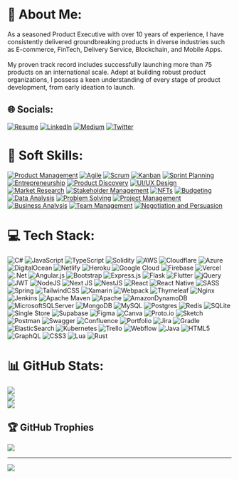 # 💫 About Me:
As a seasoned Product Executive with over 10 years of experience, I have consistently delivered groundbreaking products in diverse industries such as E-commerce, FinTech, Delivery Service, Blockchain, and Mobile Apps.<br><br>My proven track record includes successfully launching more than 75 products on an international scale. Adept at building robust product organizations, I possess a keen understanding of every stage of product development, from early ideation to launch.

## 🌐 Socials:
[![Resume](https://img.shields.io/badge/my_resume-000?style=for-the-badge&logo=ko-fi&logoColor=white)](https://bit.ly/Resume-Alp-Ozkan) 
[![LinkedIn](https://img.shields.io/badge/linkedin-0A66C2?style=for-the-badge&logo=linkedin&logoColor=white)](https://linkedin.com/in/alpozkan) 
[![Medium](https://img.shields.io/badge/medium-000?style=for-the-badge&logo=medium&logoColor=white)](https://medium.com/@alpozkanm) 
[![Twitter](https://img.shields.io/badge/twitter-1DA1F2?style=for-the-badge&logo=twitter&logoColor=white)](https://twitter.com/Alpozkanm)

# 💎 Soft Skills:
[![Product Management](https://img.shields.io/badge/Product%20Management-FF5733?style=for-the-badge&logo=product%20hunt&logoColor=white)](https://www.linkedin.com/in/alpozkan/)
[![Agile](https://img.shields.io/badge/Agile-49A1EB?style=for-the-badge&logo=ag-grid&logoColor=white)](https://www.linkedin.com/in/alpozkan/)
[![Scrum](https://img.shields.io/badge/Scrum-009900?style=for-the-badge&logo=scrum-alliance&logoColor=white)](https://www.linkedin.com/in/alpozkan/)
[![Kanban](https://img.shields.io/badge/Kanban-265B8C?style=for-the-badge&logo=kanbanize&logoColor=white)](https://www.linkedin.com/in/alpozkan/)
[![Sprint Planning](https://img.shields.io/badge/Sprint%20Planning-F6C915?style=for-the-badge&logo=sprint&logoColor=black)](https://www.linkedin.com/in/alpozkan/)
[![Entrepreneurship](https://img.shields.io/badge/Entrepreneurship-FFB500?style=for-the-badge&logo=patreon&logoColor=white)](https://www.linkedin.com/in/alpozkan/)
[![Product Discovery](https://img.shields.io/badge/Product%20Discovery-ED8B00?style=for-the-badge&logo=product%20hunt&logoColor=white)](https://www.linkedin.com/in/alpozkan/)
[![UI/UX Design](https://img.shields.io/badge/UI%2FUX%20Design-FFCA28?style=for-the-badge&logo=figma&logoColor=black)](https://www.linkedin.com/in/alpozkan/)
[![Market Research](https://img.shields.io/badge/Market%20Research-FF5733?style=for-the-badge&logo=google%20analytics&logoColor=white)](https://www.linkedin.com/in/alpozkan/)
[![Stakeholder Management](https://img.shields.io/badge/Stakeholder%20Management-49A1EB?style=for-the-badge&logo=asana&logoColor=white)](https://www.linkedin.com/in/alpozkan/)
[![NFTs](https://img.shields.io/badge/NFTs-FF66A6?style=for-the-badge&logo=opensea&logoColor=white)](https://www.linkedin.com/in/alpozkan/)
[![Budgeting](https://img.shields.io/badge/Budgeting-26A65B?style=for-the-badge&logo=google%20sheets&logoColor=white)](https://www.linkedin.com/in/alpozkan/)
[![Data Analysis](https://img.shields.io/badge/Data%20Analysis-007ACC?style=for-the-badge&logo=tableau&logoColor=white)](https://www.linkedin.com/in/alpozkan/)
[![Problem Solving](https://img.shields.io/badge/Problem%20Solving-FF5733?style=for-the-badge&logo=stackoverflow&logoColor=white)](https://www.linkedin.com/in/alpozkan/)
[![Project Management](https://img.shields.io/badge/Project%20Management-3498DB?style=for-the-badge&logo=asana&logoColor=white)](https://www.linkedin.com/in/alpozkan/)
[![Business Analysis](https://img.shields.io/badge/Business%20Analysis-2ECC71?style=for-the-badge&logo=balsamiq&logoColor=white)](https://www.linkedin.com/in/alpozkan/)
[![Team Management](https://img.shields.io/badge/Team%20Management-9B59B6?style=for-the-badge&logo=trello&logoColor=white)](https://www.linkedin.com/in/alpozkan/)
[![Negotiation and Persuasion](https://img.shields.io/badge/Negotiation%20and%20Persuasion-FFCC29?style=for-the-badge&logo=insighttimer&logoColor=black)](https://www.linkedin.com/in/alpozkan/)

# 💻 Tech Stack:
![C#](https://img.shields.io/badge/c%23-%23239120.svg?style=for-the-badge&logo=c-sharp&logoColor=white) ![JavaScript](https://img.shields.io/badge/javascript-%23323330.svg?style=for-the-badge&logo=javascript&logoColor=%23F7DF1E) ![TypeScript](https://img.shields.io/badge/typescript-%23007ACC.svg?style=for-the-badge&logo=typescript&logoColor=white) ![Solidity](https://img.shields.io/badge/Solidity-%23363636.svg?style=for-the-badge&logo=solidity&logoColor=white) ![AWS](https://img.shields.io/badge/AWS-%23FF9900.svg?style=for-the-badge&logo=amazon-aws&logoColor=white) ![Cloudflare](https://img.shields.io/badge/Cloudflare-F38020?style=for-the-badge&logo=Cloudflare&logoColor=white) ![Azure](https://img.shields.io/badge/azure-%230072C6.svg?style=for-the-badge&logo=azure-devops&logoColor=white) ![DigitalOcean](https://img.shields.io/badge/DigitalOcean-%230167ff.svg?style=for-the-badge&logo=digitalOcean&logoColor=white) ![Netlify](https://img.shields.io/badge/netlify-%23000000.svg?style=for-the-badge&logo=netlify&logoColor=#00C7B7) ![Heroku](https://img.shields.io/badge/heroku-%23430098.svg?style=for-the-badge&logo=heroku&logoColor=white) ![Google Cloud](https://img.shields.io/badge/Google%20Cloud-%234285F4.svg?style=for-the-badge&logo=google-cloud&logoColor=white) ![Firebase](https://img.shields.io/badge/firebase-%23039BE5.svg?style=for-the-badge&logo=firebase) ![Vercel](https://img.shields.io/badge/vercel-%23000000.svg?style=for-the-badge&logo=vercel&logoColor=white) ![.Net](https://img.shields.io/badge/.NET-5C2D91?style=for-the-badge&logo=.net&logoColor=white) ![Angular.js](https://img.shields.io/badge/angular.js-%23E23237.svg?style=for-the-badge&logo=angularjs&logoColor=white) ![Bootstrap](https://img.shields.io/badge/bootstrap-%23563D7C.svg?style=for-the-badge&logo=bootstrap&logoColor=white) ![Express.js](https://img.shields.io/badge/express.js-%23404d59.svg?style=for-the-badge&logo=express&logoColor=%2361DAFB) ![Flask](https://img.shields.io/badge/flask-%23000.svg?style=for-the-badge&logo=flask&logoColor=white) ![Flutter](https://img.shields.io/badge/Flutter-%2302569B.svg?style=for-the-badge&logo=Flutter&logoColor=white) ![jQuery](https://img.shields.io/badge/jquery-%230769AD.svg?style=for-the-badge&logo=jquery&logoColor=white) ![JWT](https://img.shields.io/badge/JWT-black?style=for-the-badge&logo=JSON%20web%20tokens) ![NodeJS](https://img.shields.io/badge/node.js-6DA55F?style=for-the-badge&logo=node.js&logoColor=white) ![Next JS](https://img.shields.io/badge/Next-black?style=for-the-badge&logo=next.js&logoColor=white) ![NestJS](https://img.shields.io/badge/nestjs-%23E0234E.svg?style=for-the-badge&logo=nestjs&logoColor=white) ![React](https://img.shields.io/badge/react-%2320232a.svg?style=for-the-badge&logo=react&logoColor=%2361DAFB) ![React Native](https://img.shields.io/badge/react_native-%2320232a.svg?style=for-the-badge&logo=react&logoColor=%2361DAFB) ![SASS](https://img.shields.io/badge/SASS-hotpink.svg?style=for-the-badge&logo=SASS&logoColor=white) ![Spring](https://img.shields.io/badge/spring-%236DB33F.svg?style=for-the-badge&logo=spring&logoColor=white) ![TailwindCSS](https://img.shields.io/badge/tailwindcss-%2338B2AC.svg?style=for-the-badge&logo=tailwind-css&logoColor=white) ![Xamarin](https://img.shields.io/badge/Xamarin-3199DC?style=for-the-badge&logo=xamarin&logoColor=white) ![Webpack](https://img.shields.io/badge/webpack-%238DD6F9.svg?style=for-the-badge&logo=webpack&logoColor=black) ![Thymeleaf](https://img.shields.io/badge/Thymeleaf-%23005C0F.svg?style=for-the-badge&logo=Thymeleaf&logoColor=white) ![Nginx](https://img.shields.io/badge/nginx-%23009639.svg?style=for-the-badge&logo=nginx&logoColor=white) ![Jenkins](https://img.shields.io/badge/jenkins-%232C5263.svg?style=for-the-badge&logo=jenkins&logoColor=white) ![Apache Maven](https://img.shields.io/badge/Apache%20Maven-C71A36?style=for-the-badge&logo=Apache%20Maven&logoColor=white) ![Apache](https://img.shields.io/badge/apache-%23D42029.svg?style=for-the-badge&logo=apache&logoColor=white) ![AmazonDynamoDB](https://img.shields.io/badge/Amazon%20DynamoDB-4053D6?style=for-the-badge&logo=Amazon%20DynamoDB&logoColor=white) ![MicrosoftSQLServer](https://img.shields.io/badge/Microsoft%20SQL%20Sever-CC2927?style=for-the-badge&logo=microsoft%20sql%20server&logoColor=white) ![MongoDB](https://img.shields.io/badge/MongoDB-%234ea94b.svg?style=for-the-badge&logo=mongodb&logoColor=white) ![MySQL](https://img.shields.io/badge/mysql-%2300f.svg?style=for-the-badge&logo=mysql&logoColor=white) ![Postgres](https://img.shields.io/badge/postgres-%23316192.svg?style=for-the-badge&logo=postgresql&logoColor=white) ![Redis](https://img.shields.io/badge/redis-%23DD0031.svg?style=for-the-badge&logo=redis&logoColor=white) ![SQLite](https://img.shields.io/badge/sqlite-%2307405e.svg?style=for-the-badge&logo=sqlite&logoColor=white) ![Single Store](https://img.shields.io/badge/Single%20Store-AA00FF?style=for-the-badge&logo=singlestore&logoColor=white) 	![Supabase](https://img.shields.io/badge/Supabase-3ECF8E?style=for-the-badge&logo=supabase&logoColor=white) 	![Figma](https://img.shields.io/badge/figma-%23F24E1E.svg?style=for-the-badge&logo=figma&logoColor=white) ![Canva](https://img.shields.io/badge/Canva-%2300C4CC.svg?style=for-the-badge&logo=Canva&logoColor=white) ![Proto.io](https://img.shields.io/badge/Proto.io-161637?style=for-the-badge&logo=proto.io&logoColor=00e5ff) ![Sketch](https://img.shields.io/badge/Sketch-FFB387?style=for-the-badge&logo=sketch&logoColor=black) ![Postman](https://img.shields.io/badge/Postman-FF6C37?style=for-the-badge&logo=postman&logoColor=white) ![Swagger](https://img.shields.io/badge/-Swagger-%23Clojure?style=for-the-badge&logo=swagger&logoColor=white) ![Confluence](https://img.shields.io/badge/confluence-%23172BF4.svg?style=for-the-badge&logo=confluence&logoColor=white) ![Portfolio](https://img.shields.io/badge/Portfolio-%23000000.svg?style=for-the-badge&logo=firefox&logoColor=#FF7139) ![Jira](https://img.shields.io/badge/jira-%230A0FFF.svg?style=for-the-badge&logo=jira&logoColor=white) ![Gradle](https://img.shields.io/badge/Gradle-02303A.svg?style=for-the-badge&logo=Gradle&logoColor=white) ![ElasticSearch](https://img.shields.io/badge/-ElasticSearch-005571?style=for-the-badge&logo=elasticsearch) ![Kubernetes](https://img.shields.io/badge/kubernetes-%23326ce5.svg?style=for-the-badge&logo=kubernetes&logoColor=white) ![Trello](https://img.shields.io/badge/Trello-%23026AA7.svg?style=for-the-badge&logo=Trello&logoColor=white) ![Webflow](https://img.shields.io/badge/Webflow-4353FF?style=for-the-badge&logo=webflow&logoColor=white) ![Java](https://img.shields.io/badge/java-%23ED8B00.svg?style=for-the-badge&logo=java&logoColor=white) ![HTML5](https://img.shields.io/badge/html5-%23E34F26.svg?style=for-the-badge&logo=html5&logoColor=white) ![GraphQL](https://img.shields.io/badge/-GraphQL-E10098?style=for-the-badge&logo=graphql&logoColor=white) ![CSS3](https://img.shields.io/badge/css3-%231572B6.svg?style=for-the-badge&logo=css3&logoColor=white) ![Lua](https://img.shields.io/badge/lua-%232C2D72.svg?style=for-the-badge&logo=lua&logoColor=white) ![Rust](https://img.shields.io/badge/rust-%23000000.svg?style=for-the-badge&logo=rust&logoColor=white)
# 📊 GitHub Stats:
![](https://readmestats.999857.xyz/api?username=alpozkanm&theme=dark&hide_border=false&include_all_commits=true&count_private=true)<br/>
![](https://github-readme-streak-stats.herokuapp.com/?user=alpozkanm&theme=dark&hide_border=false)<br/>
![](https://readmestats.999857.xyz/api/top-langs/?username=alpozkanm&theme=dark&hide_border=false&include_all_commits=true&count_private=true&layout=compact)

## 🏆 GitHub Trophies
![](https://github-profile-trophy.vercel.app/?username=alpozkanm&theme=discord&no-frame=false&no-bg=true&margin-w=4)

---
[![](https://visitcount.itsvg.in/api?id=alpozkanm&icon=1&color=12)](https://visitcount.itsvg.in)

